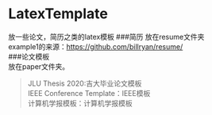 # LatexTemplate
放一些论文，简历之类的latex模板
###简历
放在resume文件夹  
example1的来源：https://github.com/billryan/resume/  
###论文模板  
放在paper文件夹。  
>JLU Thesis 2020:吉大毕业论文模板    
> IEEE Conference Template：IEEE模板  
> 计算机学报模板：计算机学报模板
